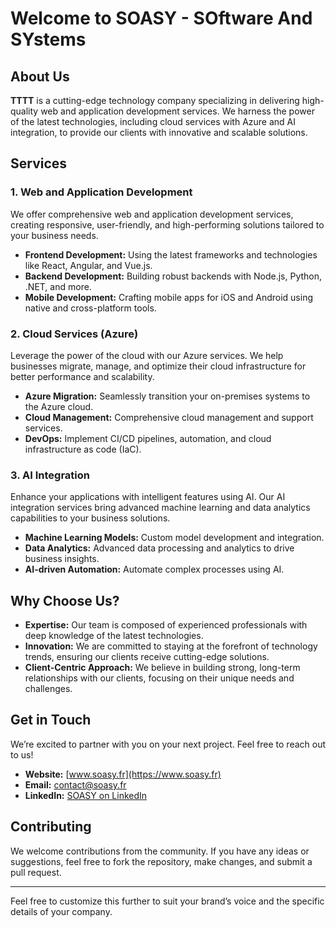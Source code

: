 
# Welcome to SOASY - SOftware And SYstems

 <!-- ![TTTT Logo](path/to/logo.png)Add your c  ompany logo here -->

## About Us

**TTTT** is a cutting-edge technology company specializing in delivering high-quality web and application development services. We harness the power of the latest technologies, including cloud services with Azure and AI integration, to provide our clients with innovative and scalable solutions.

## Services

### 1. Web and Application Development
We offer comprehensive web and application development services, creating responsive, user-friendly, and high-performing solutions tailored to your business needs.

- **Frontend Development:** Using the latest frameworks and technologies like React, Angular, and Vue.js.
- **Backend Development:** Building robust backends with Node.js, Python, .NET, and more.
- **Mobile Development:** Crafting mobile apps for iOS and Android using native and cross-platform tools.

### 2. Cloud Services (Azure)
Leverage the power of the cloud with our Azure services. We help businesses migrate, manage, and optimize their cloud infrastructure for better performance and scalability.

- **Azure Migration:** Seamlessly transition your on-premises systems to the Azure cloud.
- **Cloud Management:** Comprehensive cloud management and support services.
- **DevOps:** Implement CI/CD pipelines, automation, and cloud infrastructure as code (IaC).

### 3. AI Integration
Enhance your applications with intelligent features using AI. Our AI integration services bring advanced machine learning and data analytics capabilities to your business solutions.

- **Machine Learning Models:** Custom model development and integration.
- **Data Analytics:** Advanced data processing and analytics to drive business insights.
- **AI-driven Automation:** Automate complex processes using AI.

## Why Choose Us?

- **Expertise:** Our team is composed of experienced professionals with deep knowledge of the latest technologies.
- **Innovation:** We are committed to staying at the forefront of technology trends, ensuring our clients receive cutting-edge solutions.
- **Client-Centric Approach:** We believe in building strong, long-term relationships with our clients, focusing on their unique needs and challenges.

## Get in Touch

We’re excited to partner with you on your next project. Feel free to reach out to us!

- **Website:** [www.soasy.fr](https://www.soasy.fr)
- **Email:** [contact@soasy.fr](mailto:contact@soasy.fr)
- **LinkedIn:** [SOASY on LinkedIn](https://www.linkedin.com/company/soasy/)

## Contributing

We welcome contributions from the community. If you have any ideas or suggestions, feel free to fork the repository, make changes, and submit a pull request.


---

Feel free to customize this further to suit your brand’s voice and the specific details of your company.
